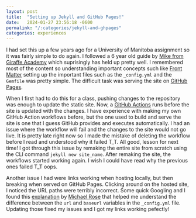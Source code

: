 ```yaml
---
layout: post
title:  "Setting up Jekyll and GitHub Pages!"
date:   2024-01-27 23:56:18 -0600
permalink: "/:categories/jekyll-and-ghpages"
categories: experiences
---
```

I had set this up a few years ago for a University of Manitoba assignment so it was fairly simple to do again. I followed a 6 year old guide by [Mike from Giraffe Academy][youtube-jekyll-tutorial] which suprisingly has held up pretty well. I remembered most of the content so understanding important concepts such like [Front Matter][front-matter] setting up the important files such as the `_config.yml` and the `Gemfile` was pretty simple. The difficult task was serving the site on [GitHub Pages][github-pages].

When I first had to do this for a class, pushing changes to the repository was enough to update the static site. Now, a [GitHub Actions][github-actions] runs before the site is updated with the changes. I have experience with making my own GitHub Action workflows before, but the one used to build and serve the site is one that I guess GitHub provides and executes automatically. I had an issue where the workflow will fail and the changes to the site would not go live. It is pretty late right now so I made the mistake of deleting the workflow before I read and understood why it failed T_T. All good, lesson for next time! I got through this issue by remaking the entire site from scratch using the CLI command `jekyll new site_name`. After remaking the site, the workflows started working again. I wish I could have read why the previous ones failed T_T oops.

Another issue I had were links working when hosting locally, but then breaking when served on GitHub Pages. Clicking around on the hosted site, I noticed the URL paths were terribly incorrect. Some quick Googling and I found this [explanation][url-and-baseurl] by [Michael Rose][michael-rose] that helped me understand the difference between the `url` and `baseurl` variables in the `_config.yml` file. Updating those fixed my issues and I got my links working pefectly!

[youtube-jekyll-tutorial]: https://www.youtube.com/playlist?list=PLLAZ4kZ9dFpOPV5C5Ay0pHaa0RJFhcmcB
[front-matter]: https://jekyllrb.com/docs/front-matter/
[github-pages]: https://pages.github.com/
[github-actions]: https://github.com/features/actions
[url-and-baseurl]: https://mademistakes.com/mastering-jekyll/site-url-baseurl/
[michael-rose]: https://mademistakes.com/about/